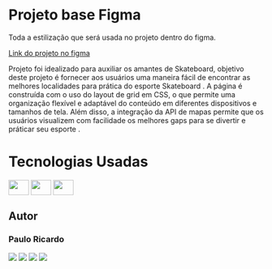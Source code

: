 # Projeto base Figma 

Toda a estilização que será usada no projeto dentro do figma.

[Link do projeto no figma](https://www.figma.com/file/ibWktwVpnog76rMYOdVhks/Dispondo-elementos-com-flexbox-e-grid?node-id=54%3A2358)


Projeto foi idealizado para auxiliar os amantes de Skateboard, objetivo deste projeto é fornecer aos usuários uma maneira fácil de encontrar as melhores localidades para prática do esporte Skateboard . A página é construída com o uso do layout de grid em CSS, o que permite uma organização flexível e adaptável do conteúdo em diferentes dispositivos e tamanhos de tela. Além disso, a integração da API de mapas permite que os usuários visualizem com facilidade os melhores gaps para se divertir e práticar seu esporte . 

# Tecnologias Usadas
  <div display: inline-block>
     <img align="center"  height="30" width="40" src="https://cdn.jsdelivr.net/gh/devicons/devicon/icons/javascript/javascript-original.svg" />
     <img align="center"  height="30" width="40" src="https://cdn.jsdelivr.net/gh/devicons/devicon/icons/html5/html5-original.svg" />
     <img align="center" height="30" width="40" src="https://cdn.jsdelivr.net/gh/devicons/devicon/icons/css3/css3-original.svg" />
  </div>
  
### <h2> Autor </h2>
  <h3> Paulo Ricardo </h3>
 
 <div align-items="center"> 
  <a href="https://instagram.com/_paulogoms" target="_blank"><img src="https://img.shields.io/badge/-Instagram-%23E4405F?style=for-the-badge&logo=instagram&logoColor=white" target="_blank"></a>
 	<a href="https://www.twitch.tv/2p_rj" target="_blank"><img src="https://img.shields.io/badge/Twitch-9146FF?style=for-the-badge&logo=twitch&logoColor=white" target="_blank"></a>
 <a href="https://discord.gg/mYFHBrn6" target="_blank"><img src="https://img.shields.io/badge/Discord-7289DA?style=for-the-badge&logo=discord&logoColor=white" target="_blank"></a> 
  <a href="https://www.linkedin.com/in/pr-gomes" target="_blank"><img src="https://img.shields.io/badge/-LinkedIn-%230077B5?style=for-the-badge&logo=linkedin&logoColor=white" target="_blank"></a> 
  
</div>

